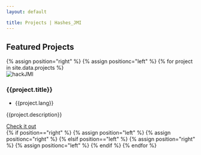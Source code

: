 ```yaml
---
layout: default

title: Projects | Hashes_JMI
---
```

<section id="projects">
        <div class="user-details">
  <h1> Featured Projects </h1>
</div>
{% assign position="right" %}
{% assign positionc="left" %}
{% for project in site.data.projects %}
  <div class="user-projects">
    <div class="images-{{position}}">
      <img alt="hackJMI" src="{{page.baseurl}}/assets/images/projects/{{project.image}}" />
    </div>
    <div class="contents-{{positionc}}">
      <h3> {{project.title}} </h3>
      <ul>
        <li>{{project.lang}}</li>
      </ul>
      <p>{{project.description}}</p>
      <a class="project-link" href="{{project.link}}">Check it out</a>
    </div>
  </div>
  {% if position=="right" %}
    {% assign position="left" %}
    {% assign positionc="right" %}
  {% elsif position=="left" %}
    {% assign position="right" %}
    {% assign positionc="left" %}
  {% endif %}
{% endfor %}
</section>
